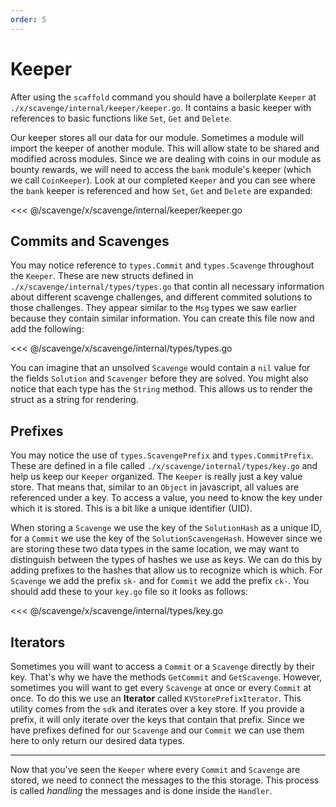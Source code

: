 ```yaml
---
order: 5
---
```


# Keeper

After using the `scaffold` command you should have a boilerplate `Keeper` at `./x/scavenge/internal/keeper/keeper.go`. It contains a basic keeper with references to basic functions like `Set`, `Get` and `Delete`.

Our keeper stores all our data for our module. Sometimes a module will import the keeper of another module. This will allow state to be shared and modified across modules. Since we are dealing with coins in our module as bounty rewards, we will need to access the `bank` module's keeper (which we call `CoinKeeper`). Look at our completed `Keeper` and you can see where the `bank` keeper is referenced and how `Set`, `Get` and `Delete` are expanded:

<<< @/scavenge/x/scavenge/internal/keeper/keeper.go

## Commits and Scavenges
You may notice reference to `types.Commit` and `types.Scavenge` throughout the `Keeper`. These are new structs defined in `./x/scavenge/internal/types/types.go` that contin all necessary information about different scavenge challenges, and different commited solutions to those challenges. They appear similar to the `Msg` types we saw earlier because they contain similar information. You can create this file now and add the following:

<<< @/scavenge/x/scavenge/internal/types/types.go

You can imagine that an unsolved `Scavenge` would contain a `nil` value for the fields `Solution` and `Scavenger` before they are solved. You might also notice that each type has the `String` method. This allows us to render the struct as a string for rendering.

## Prefixes

You may notice the use of `types.ScavengePrefix` and `types.CommitPrefix`. These are defined in a file called `./x/scavenge/internal/types/key.go` and help us keep our `Keeper` organized. The `Keeper` is really just a key value store. That means that, similar to an `Object` in javascript, all values are referenced under a key. To access a value, you need to know the key under which it is stored. This is a bit like a unique identifier (UID).

When storing a `Scavenge` we use the key of the `SolutionHash` as a unique ID, for a `Commit` we use the key of the `SolutionScavengeHash`. However since we are storing these two data types in the same location, we may want to distinguish between the types of hashes we use as keys. We can do this by adding prefixes to the hashes that allow us to recognize which is which. For `Scavenge` we add the prefix `sk-` and for `Commit` we add the prefix `ck-`. You should add these to your `key.go` file so it looks as follows:

<<< @/scavenge/x/scavenge/internal/types/key.go

## Iterators

Sometimes you will want to access a `Commit` or a `Scavenge` directly by their key. That's why we have the methods `GetCommit` and `GetScavenge`. However, sometimes you will want to get every `Scavenge` at once or every `Commit` at once. To do this we use an **Iterator** called `KVStorePrefixIterator`. This utility comes from the `sdk` and iterates over a key store. If you provide a prefix, it will only iterate over the keys that contain that prefix. Since we have prefixes defined for our `Scavenge` and our `Commit` we can use them here to only return our desired data types.

---

Now that you've seen the `Keeper` where every `Commit` and `Scavenge` are stored, we need to connect the messages to the this storage. This process is called _handling_ the messages and is done inside the `Handler`.